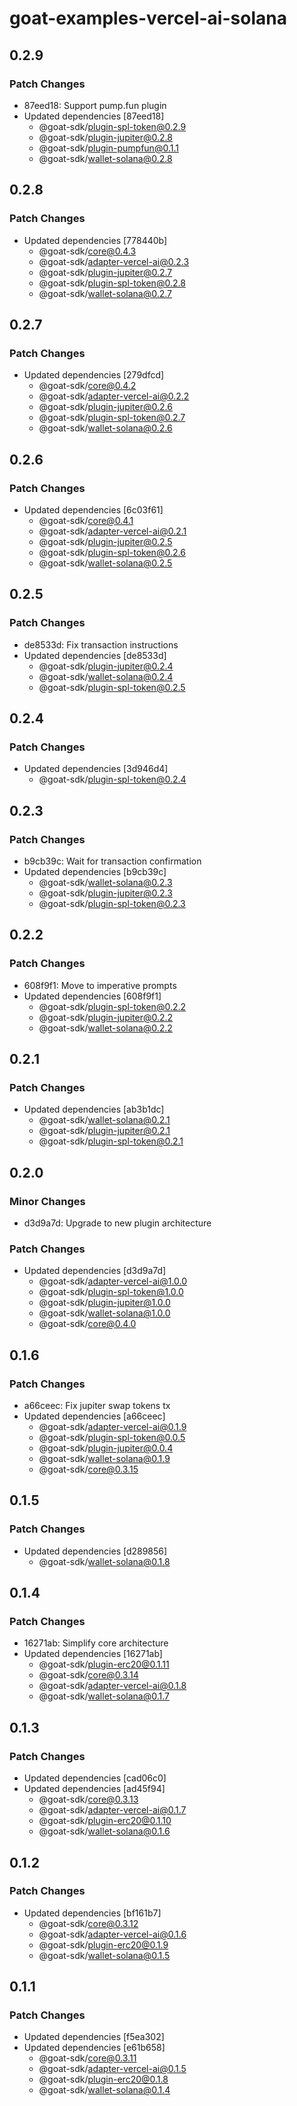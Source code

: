 # goat-examples-vercel-ai-solana

## 0.2.9

### Patch Changes

- 87eed18: Support pump.fun plugin
- Updated dependencies [87eed18]
  - @goat-sdk/plugin-spl-token@0.2.9
  - @goat-sdk/plugin-jupiter@0.2.8
  - @goat-sdk/plugin-pumpfun@0.1.1
  - @goat-sdk/wallet-solana@0.2.8

## 0.2.8

### Patch Changes

- Updated dependencies [778440b]
  - @goat-sdk/core@0.4.3
  - @goat-sdk/adapter-vercel-ai@0.2.3
  - @goat-sdk/plugin-jupiter@0.2.7
  - @goat-sdk/plugin-spl-token@0.2.8
  - @goat-sdk/wallet-solana@0.2.7

## 0.2.7

### Patch Changes

- Updated dependencies [279dfcd]
  - @goat-sdk/core@0.4.2
  - @goat-sdk/adapter-vercel-ai@0.2.2
  - @goat-sdk/plugin-jupiter@0.2.6
  - @goat-sdk/plugin-spl-token@0.2.7
  - @goat-sdk/wallet-solana@0.2.6

## 0.2.6

### Patch Changes

- Updated dependencies [6c03f61]
  - @goat-sdk/core@0.4.1
  - @goat-sdk/adapter-vercel-ai@0.2.1
  - @goat-sdk/plugin-jupiter@0.2.5
  - @goat-sdk/plugin-spl-token@0.2.6
  - @goat-sdk/wallet-solana@0.2.5

## 0.2.5

### Patch Changes

- de8533d: Fix transaction instructions
- Updated dependencies [de8533d]
  - @goat-sdk/plugin-jupiter@0.2.4
  - @goat-sdk/wallet-solana@0.2.4
  - @goat-sdk/plugin-spl-token@0.2.5

## 0.2.4

### Patch Changes

- Updated dependencies [3d946d4]
  - @goat-sdk/plugin-spl-token@0.2.4

## 0.2.3

### Patch Changes

- b9cb39c: Wait for transaction confirmation
- Updated dependencies [b9cb39c]
  - @goat-sdk/wallet-solana@0.2.3
  - @goat-sdk/plugin-jupiter@0.2.3
  - @goat-sdk/plugin-spl-token@0.2.3

## 0.2.2

### Patch Changes

- 608f9f1: Move to imperative prompts
- Updated dependencies [608f9f1]
  - @goat-sdk/plugin-spl-token@0.2.2
  - @goat-sdk/plugin-jupiter@0.2.2
  - @goat-sdk/wallet-solana@0.2.2

## 0.2.1

### Patch Changes

- Updated dependencies [ab3b1dc]
  - @goat-sdk/wallet-solana@0.2.1
  - @goat-sdk/plugin-jupiter@0.2.1
  - @goat-sdk/plugin-spl-token@0.2.1

## 0.2.0

### Minor Changes

- d3d9a7d: Upgrade to new plugin architecture

### Patch Changes

- Updated dependencies [d3d9a7d]
  - @goat-sdk/adapter-vercel-ai@1.0.0
  - @goat-sdk/plugin-spl-token@1.0.0
  - @goat-sdk/plugin-jupiter@1.0.0
  - @goat-sdk/wallet-solana@1.0.0
  - @goat-sdk/core@0.4.0

## 0.1.6

### Patch Changes

- a66ceec: Fix jupiter swap tokens tx
- Updated dependencies [a66ceec]
  - @goat-sdk/adapter-vercel-ai@0.1.9
  - @goat-sdk/plugin-spl-token@0.0.5
  - @goat-sdk/plugin-jupiter@0.0.4
  - @goat-sdk/wallet-solana@0.1.9
  - @goat-sdk/core@0.3.15

## 0.1.5

### Patch Changes

- Updated dependencies [d289856]
  - @goat-sdk/wallet-solana@0.1.8

## 0.1.4

### Patch Changes

- 16271ab: Simplify core architecture
- Updated dependencies [16271ab]
  - @goat-sdk/plugin-erc20@0.1.11
  - @goat-sdk/core@0.3.14
  - @goat-sdk/adapter-vercel-ai@0.1.8
  - @goat-sdk/wallet-solana@0.1.7

## 0.1.3

### Patch Changes

- Updated dependencies [cad06c0]
- Updated dependencies [ad45f94]
  - @goat-sdk/core@0.3.13
  - @goat-sdk/adapter-vercel-ai@0.1.7
  - @goat-sdk/plugin-erc20@0.1.10
  - @goat-sdk/wallet-solana@0.1.6

## 0.1.2

### Patch Changes

- Updated dependencies [bf161b7]
  - @goat-sdk/core@0.3.12
  - @goat-sdk/adapter-vercel-ai@0.1.6
  - @goat-sdk/plugin-erc20@0.1.9
  - @goat-sdk/wallet-solana@0.1.5

## 0.1.1

### Patch Changes

- Updated dependencies [f5ea302]
- Updated dependencies [e61b658]
  - @goat-sdk/core@0.3.11
  - @goat-sdk/adapter-vercel-ai@0.1.5
  - @goat-sdk/plugin-erc20@0.1.8
  - @goat-sdk/wallet-solana@0.1.4
